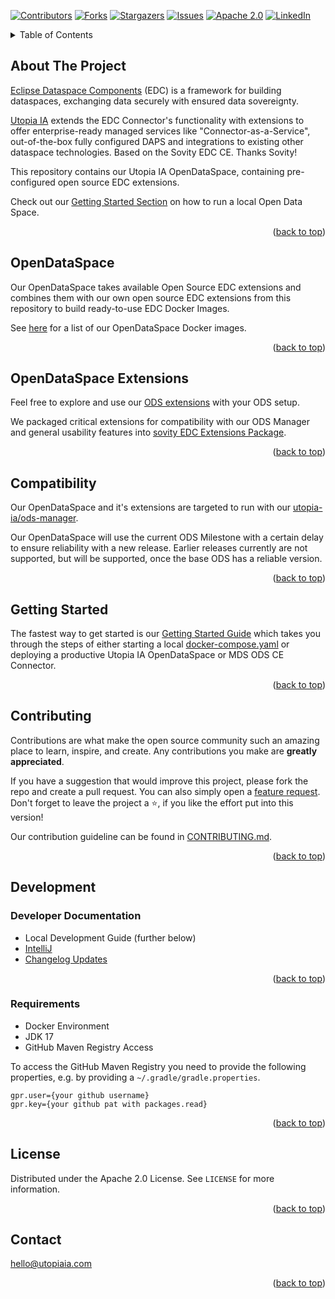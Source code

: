 <!-- Improved compatibility of back to top link: See: https://github.com/othneildrew/Best-README-Template/pull/73 -->

<a name="readme-top"></a>

<!-- PROJECT SHIELDS -->

[![Contributors][contributors-shield]][contributors-url]
[![Forks][forks-shield]][forks-url] [![Stargazers][stars-shield]][stars-url]
[![Issues][issues-shield]][issues-url]
[![Apache 2.0][license-shield]][license-url]
[![LinkedIn][linkedin-shield]][linkedin-url]

<!-- TABLE OF CONTENTS -->
<details>
   <summary>Table of Contents</summary>
   <ol>
      <li><a href="#about-the-project">About The Project</a></li>
      <li><a href="#our-ods">Open Data Space</a></li>
      <li><a href="#our-eds-extensions">Open Data Space Extensions</a></li>
      <li><a href="#compatibility">Compatibility</a></li>
      <li><a href="#getting-started">Getting Started</a></li>
      <li><a href="#contributing">Contributing</a></li>
      <li><a href="#license">License</a></li>
      <li><a href="#contact">Contact</a></li>
   </ol>
</details>

<!-- ABOUT THE PROJECT -->

## About The Project

[Eclipse Dataspace Components](https://github.com/eclipse-edc) (EDC) is a framework
for building dataspaces, exchanging data securely with ensured data sovereignty.

[Utopia IA](https://utopiaia.com/) extends the EDC Connector's functionality with extensions to offer
enterprise-ready managed services like "Connector-as-a-Service", out-of-the-box fully configured DAPS
and integrations to existing other dataspace technologies. Based on the Sovity EDC CE. Thanks Sovity!

This repository contains our Utopia IA OpenDataSpace, containing pre-configured open source EDC extensions.

Check out our [Getting Started Section](#getting-started) on how to run a local Open Data Space.

<p align="right">(<a href="#readme-top">back to top</a>)</p>

<!-- COMPATIBILITY -->

## OpenDataSpace

Our OpenDataSpace takes available Open Source EDC extensions and combines them with our own
open source EDC extensions from this repository to build ready-to-use EDC Docker Images.

See [here](launchers/README.md) for a list of our OpenDataSpace Docker images.

<p align="right">(<a href="#readme-top">back to top</a>)</p>

## OpenDataSpace Extensions

Feel free to explore and use our [ODS extensions](./extensions) with your ODS setup.

We packaged critical extensions for compatibility with our ODS Manager and general usability features into
[sovity EDC Extensions Package](./extensions/sovity-edc-extensions-package).

<p align="right">(<a href="#readme-top">back to top</a>)</p>

## Compatibility

Our OpenDataSpace and it's extensions are targeted to run with
our [utopia-ia/ods-manager](https://github.com/utopia-ia/ods-manager).

Our OpenDataSpace will use the current ODS Milestone with a certain delay
to ensure reliability with a new release. Earlier releases currently are not supported, but will be
supported, once the base ODS has a reliable version.

<p align="right">(<a href="#readme-top">back to top</a>)</p>

<!-- GETTING STARTED -->

## Getting Started

The fastest way to get started is our [Getting Started Guide](docs/getting-started/README.md)
which takes you through the steps of either starting a local [docker-compose.yaml](docker-compose.yaml) or deploying a
productive Utopia IA OpenDataSpace or MDS ODS CE Connector.

<p align="right">(<a href="#readme-top">back to top</a>)</p>


<!-- CONTRIBUTING -->

## Contributing

Contributions are what make the open source community such an amazing place to
learn, inspire, and create. Any contributions you make are **greatly
appreciated**.

If you have a suggestion that would improve this project, please fork the repo and
create a pull request. You can also simply open
a [feature request](https://github.com/utopia-ia/opendataspace/issues/new?template=feature_request.md). Don't forget to
leave the project a ⭐, if you like the effort put into this version!

Our contribution guideline can be found in [CONTRIBUTING.md](CONTRIBUTING.md).

<p align="right">(<a href="#readme-top">back to top</a>)</p>

## Development

### Developer Documentation

- Local Development Guide (further below)
- [IntelliJ](docs/dev/intellij/intelliJ.md)
- [Changelog Updates](docs/dev/changelog_updates.md)

<p align="right">(<a href="#readme-top">back to top</a>)</p>

### Requirements

- Docker Environment
- JDK 17
- GitHub Maven Registry Access

To access the GitHub Maven Registry you need to provide the following properties, e.g. by providing
a `~/.gradle/gradle.properties`.

```properties
gpr.user={your github username}
gpr.key={your github pat with packages.read}
```

<p align="right">(<a href="#readme-top">back to top</a>)</p>

<!-- LICENSE -->

## License

Distributed under the Apache 2.0 License. See `LICENSE` for more information.

<p align="right">(<a href="#readme-top">back to top</a>)</p>

<!-- CONTACT -->

## Contact

hello@utopiaia.com

<p align="right">(<a href="#readme-top">back to top</a>)</p>

<!-- MARKDOWN LINKS & IMAGES -->
<!-- https://www.markdownguide.org/basic-syntax/#reference-style-links -->

[contributors-shield]:
https://img.shields.io/github/contributors/utopia-ia/opendataspace.svg?style=for-the-badge

[contributors-url]: https://github.com/utopia-ia/opendataspace/graphs/contributors

[forks-shield]:
https://img.shields.io/github/forks/utopia-ia/opendataspace.svg?style=for-the-badge

[forks-url]: https://github.com/utopia-ia/opendataspace/network/members

[stars-shield]:
https://img.shields.io/github/stars/utopia-ia/opendataspace.svg?style=for-the-badge

[stars-url]: https://github.com/utopia-ia/opendataspace/stargazers

[issues-shield]:
https://img.shields.io/github/issues/utopia-ia/opendataspace.svg?style=for-the-badge

[issues-url]: https://github.com/utopia-ia/opendataspace/issues

[license-shield]:
https://img.shields.io/github/license/utopia-ia/opendataspace.svg?style=for-the-badge

[license-url]: https://github.com/utopia-ia/opendataspace/blob/main/LICENSE

[linkedin-shield]:
https://img.shields.io/badge/-LinkedIn-black.svg?style=for-the-badge&logo=linkedin&colorB=555

[linkedin-url]: https://www.linkedin.com/company/utopia-ia
